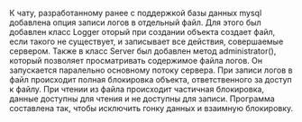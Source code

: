 К чату, разработанному ранее с поддержкой базы данных mysql добавлена опция записи логов в отдельный файл. Для этого был добавлен класс Logger оторый при создании объекта создает файл, если такого не существует, и записывает все действия, совершаемые сервером. Также в класс Server был добавлен метод administrator(), который позволяет просматривать содержимое файла логов. Он запускается паралельно основному потоку сервера. При записи логов в файл происходит полная блокировка объекта, ответственного за доступ к файлу. При чтении из файла происходит частичная блокировка, данные доступны для чтения и не доступны для записи. Программа составлена так, чтобы исключить гонку данных и взаимную блокировку.  
